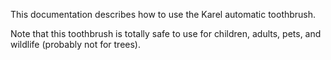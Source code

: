 This documentation describes how to use the  Karel automatic toothbrush.


Note that this toothbrush is totally safe to use for children, adults, pets, and wildlife (probably not for trees).
